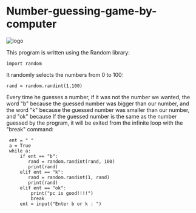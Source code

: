 # Number-guessing-game-by-computer

![logo](https://github.com/Peyman2012/Number-guessing-game-by-computer/assets/88220773/c7e44beb-9c49-4f3e-bf95-671453cbe578)



This program is written using the Random library:

    import random

It randomly selects the numbers from 0 to 100:

    rand = random.randint(1,100)

Every time he guesses a number, if it was not the number we wanted, the word "b" because the guessed number was bigger than our number, and the word "k" because the guessed number was smaller than our number, and "ok" because If the guessed number is the same as the number guessed by the program, it will be exited from the infinite loop with the "break" command:

     ent = " "
     a = True
     while a:
         if ent == "b":
            rand = random.randint(rand, 100)
            print(rand)
         elif ent == "k":
            rand = random.randint(1, rand)
            print(rand)
         elif ent == "ok":
             print("pc is good!!!!")
             break
         ent = input("Enter b or k : ")
